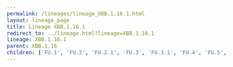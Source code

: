 ```yaml
---
permalink: /lineages/lineage_XBB.1.16.1.html
layout: lineage_page
title: Lineage XBB.1.16.1
redirect_to: ../lineage.html?lineage=XBB.1.16.1
lineage: XBB.1.16.1
parent: XBB.1.16
children: ['FU.1', 'FU.2', 'FU.2.1', 'FU.3', 'FU.3.1', 'FU.4', 'FU.5', 'XBB.1.16.1']
---
```

